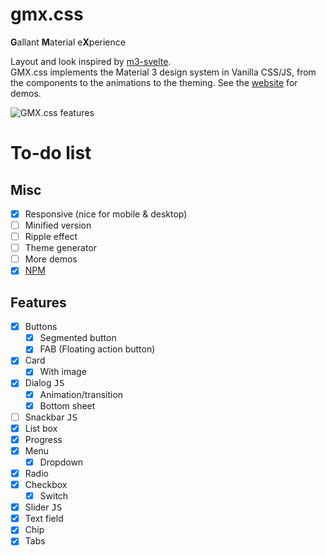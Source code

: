 # gmx.css

**G**allant **M**aterial e**X**perience

Layout and look inspired by [m3-svelte](https://github.com/KTibow/m3-svelte).  
GMX.css implements the Material 3 design system in Vanilla CSS/JS, from the components to the animations to the theming. See the [website](http://ligmatv.is-a.dev/gmx.css/) for demos.

![GMX.css features](https://github.com/user-attachments/assets/fdf35b72-6b9c-4143-9d65-17af5d3d2919)

# To-do list

## Misc

- [x] Responsive (nice for mobile & desktop)
- [ ] Minified version
- [ ] Ripple effect
- [ ] Theme generator
- [ ] More demos
- [x] [NPM](https://www.npmjs.com/package/gmx.css)

## Features

- [x] Buttons
  - [x] Segmented button
  - [x] FAB (Floating action button)
- [x] Card
  - [x] With image
- [x] Dialog <kbd>JS</kbd>
  - [x] Animation/transition
  - [x] Bottom sheet
- [ ] Snackbar <kbd>JS</kbd>
- [x] List box
- [x] Progress
- [x] Menu
  - [x] Dropdown
- [x] Radio
- [x] Checkbox
  - [x] Switch
- [x] Slider <kbd>JS</kbd>
- [x] Text field
- [x] Chip
- [x] Tabs
